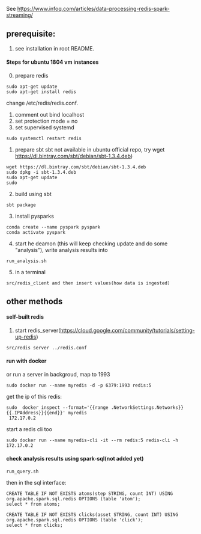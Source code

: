 See https://www.infoq.com/articles/data-processing-redis-spark-streaming/

## prerequisite:
1. see  installation in root README.


#### Steps for ubuntu 1804 vm instances
0. prepare redis 

  ```
  sudo apt-get update
  sudo apt-get install redis
  ```

  change /etc/redis/redis.conf.

  1. comment out bind localhost
  2. set protection mode = no
  3. set supervised systemd

  ```
  sudo systemctl restart redis
  ```

1. prepare sbt 
  sbt not available in ubuntu official repo, try wget https://dl.bintray.com/sbt/debian/sbt-1.3.4.deb)
  ```
  wget https://dl.bintray.com/sbt/debian/sbt-1.3.4.deb
  sudo dpkg -i sbt-1.3.4.deb
  sudo apt-get update
  sudo
  ```

2. build using sbt
  ```
  sbt package
  ```

3. install pysparks
  ```
  conda create --name pyspark pyspark
  conda activate pyspark
  ```

4. start he deamon (this will keep checking update and do some "analysis"), write analysis results into 
  ```
  run_analysis.sh
  ```

5. in a terminal 
```
src/redis_client and then insert values(how data is ingested)
```



## other methods

#### self-built redis

1. start redis_server(https://cloud.google.com/community/tutorials/setting-up-redis)
```
src/redis server ../redis.conf
```

#### run with docker

or  run a server in backgroud, map to 1993
```
sudo docker run --name myredis -d -p 6379:1993 redis:5
```

get the ip of this redis:
```
sudo  docker inspect --format='{{range .NetworkSettings.Networks}}{{.IPAddress}}{{end}}' myredis
 172.17.0.2
```

start a redis cli too
```
sudo docker run --name myredis-cli -it --rm redis:5 redis-cli -h 172.17.0.2
```


#### check analysis results using spark-sql(not added yet)

```
run_query.sh
```

then in the sql interface:
```
CREATE TABLE IF NOT EXISTS atoms(step STRING, count INT) USING org.apache.spark.sql.redis OPTIONS (table 'atom');
select * from atoms;
```
```
CREATE TABLE IF NOT EXISTS clicks(asset STRING, count INT) USING org.apache.spark.sql.redis OPTIONS (table 'click');
select * from clicks;
```


